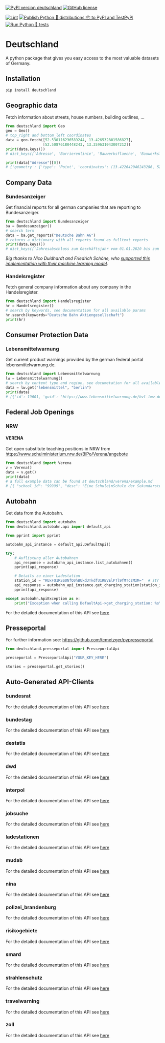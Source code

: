 [![PyPI version deutschland](https://badge.fury.io/py/deutschland.svg)](https://pypi.python.org/pypi/deutschland/)
[![GitHub license](https://img.shields.io/github/license/bundesAPI/deutschland.svg)](https://github.com/bundesAPI/deutschland/blob/main/LICENSE)

[![Lint](https://github.com/bundesAPI/deutschland/actions/workflows/black.yml/badge.svg?branch=main)](https://github.com/bundesAPI/deutschland/actions/workflows/black.yml)
[![Publish Python 🐍 distributions 📦 to PyPI and TestPyPI](https://github.com/bundesAPI/deutschland/actions/workflows/publish.yml/badge.svg?branch=main)](https://github.com/bundesAPI/deutschland/actions/workflows/publish.yml)
[![Run Python 🐍 tests](https://github.com/bundesAPI/deutschland/actions/workflows/runtests.yml/badge.svg?branch=main)](https://github.com/bundesAPI/deutschland/actions/workflows/runtests.yml)

# Deutschland
A python package that gives you easy access to the most valuable datasets of Germany.

## Installation
```bash
pip install deutschland
```

## Geographic data
Fetch information about streets, house numbers, building outlines, …

```python
from deutschland import Geo
geo = Geo()
# top_right and bottom_left coordinates
data = geo.fetch([52.530116236589244, 13.426532801586827], 
                 [52.50876180448243, 13.359631043007212])
print(data.keys())
# dict_keys(['Adresse', 'Barrierenlinie', 'Bauwerksflaeche', 'Bauwerkslinie', 'Bauwerkspunkt', 'Besondere_Flaeche', 'Besondere_Linie', 'Besonderer_Punkt', 'Gebaeudeflaeche', 'Gebaeudepunkt', 'Gewaesserflaeche', 'Gewaesserlinie', 'Grenze_Linie', 'Historischer_Punkt', 'Siedlungsflaeche', 'Vegetationslinie', 'Verkehrsflaeche', 'Verkehrslinie', 'Verkehrspunkt', 'Hintergrund'])

print(data["Adresse"][0])
# {'geometry': {'type': 'Point', 'coordinates': (13.422642946243286, 52.51500157651358)}, 'properties': {'postleitzahl': '10179', 'ort': 'Berlin', 'ortsteil': 'Mitte', 'strasse': 'Holzmarktstraße', 'hausnummer': '55'}, 'id': 0, 'type': 'Feature'}
```




## Company Data

### Bundesanzeiger
Get financial reports for all german companies that are reporting to Bundesanzeiger.

```python
from deutschland import Bundesanzeiger
ba = Bundesanzeiger()
# search term
data = ba.get_reports("Deutsche Bahn AG")
# returns a dictionary with all reports found as fulltext reports
print(data.keys())
# dict_keys(['Jahresabschluss zum Geschäftsjahr vom 01.01.2020 bis zum 31.12.2020', 'Konzernabschluss zum Geschäftsjahr vom 01.01.2020 bis zum 31.12.2020\nErgänzung der Veröffentlichung vom 04.06.2021',
```
*Big thanks to Nico Duldhardt and Friedrich Schöne, who [supported this implementation with their machine learning model](https://av.tib.eu/media/52366).*

### Handelsregister
Fetch general company information about any company in the Handelsregister.

```python
from deutschland import Handelsregister
hr = Handelsregister()
# search by keywords, see documentation for all available params
hr.search(keywords="Deutsche Bahn Aktiengesellschaft")
print(hr)
```


## Consumer Protection Data

### Lebensmittelwarnung
Get current product warnings provided by the german federal portal lebensmittelwarnung.de. 

```python
from deutschland import Lebensmittelwarnung
lw = Lebensmittelwarnung()
# search by content type and region, see documetation for all available params
data = lw.get("lebensmittel", "berlin")
print(data)
# [{'id': 19601, 'guid': 'https://www.lebensmittelwarnung.de/bvl-lmw-de/detail/lebensmittel/19601', 'pubDate': 'Fri, 10 Feb 2017 12:28:45 +0000', 'imgSrc': 'https://www.lebensmittelwarnung.de/bvl-lmw-de/opensaga/attachment/979f8cd3-969e-4a6c-9a8e-4bdd61586cd4/data.jpg', 'title': 'Sidroga Bio Säuglings- und Kindertee', 'manufacturer': 'Lebensmittel', 'warning': 'Pyrrolizidinalkaloide', 'affectedStates': ['Baden-Württemberg', '...']}]
```

## Federal Job Openings

### NRW

#### VERENA
Get open substitute teaching positions in NRW from https://www.schulministerium.nrw.de/BiPo/Verena/angebote
```python
from deutschland import Verena
v = Verena()
data = v.get()
print(data)
# a full example data can be found at deutschland/verena/example.md
# [{ "school_id": "99999", "desc": "Eine Schule\nSchule der Sekundarstufe II\ndes Landkreis Schuling\n9999 Schulingen", "replacement_job_title": "Lehrkraft", "subjects": [ "Fach 1", "Fach 2" ], "comments": "Bemerkung zur Stelle: Testbemerkung", "duration": "01.01.2021 - 01.01.2022", ...} ...]
```

## Autobahn

Get data from the Autobahn.

```python
from deutschland import autobahn
from deutschland.autobahn.api import default_api

from pprint import pprint

autobahn_api_instance = default_api.DefaultApi()

try:
    # Auflistung aller Autobahnen
    api_response = autobahn_api_instance.list_autobahnen()
    pprint(api_response)

    # Details zu einer Ladestation
    station_id = "RUxFQ1RSSUNfQ0hBUkdJTkdfU1RBVElPTl9fMTczMzM="  # str |
    api_response = autobahn_api_instance.get_charging_station(station_id)
    pprint(api_response)

except autobahn.ApiException as e:
    print("Exception when calling DefaultApi->get_charging_station: %s\n" % e)
```
For the detailed documentation of this API see [here](https://github.com/bundesAPI/deutschland/blob/main/docs/autobahn/README.md)


## Presseportal

For further information see: https://github.com/tcmetzger/pypresseportal

```python
from deutschland.presseportal import PresseportalApi

presseportal = PresseportalApi("YOUR_KEY_HERE")

stories = presseportal.get_stories()    
```

## Auto-Generated API-Clients

### bundesrat
For the detailed documentation of this API see [here](https://github.com/bundesAPI/deutschland/blob/main/docs/bundesrat/README.md)
### bundestag
For the detailed documentation of this API see [here](https://github.com/bundesAPI/deutschland/blob/main/docs/bundestag/README.md)
### destatis
For the detailed documentation of this API see [here](https://github.com/bundesAPI/deutschland/blob/main/docs/destatis/README.md)
### dwd
For the detailed documentation of this API see [here](https://github.com/bundesAPI/deutschland/blob/main/docs/dwd/README.md)
### interpol
For the detailed documentation of this API see [here](https://github.com/bundesAPI/deutschland/blob/main/docs/interpol/README.md)
### jobsuche
For the detailed documentation of this API see [here](https://github.com/bundesAPI/deutschland/blob/main/docs/jobsuche/README.md)
### ladestationen
For the detailed documentation of this API see [here](https://github.com/bundesAPI/deutschland/blob/main/docs/ladestationen/README.md)
### mudab
For the detailed documentation of this API see [here](https://github.com/bundesAPI/deutschland/blob/main/docs/mudab/README.md)
### nina
For the detailed documentation of this API see [here](https://github.com/bundesAPI/deutschland/blob/main/docs/nina/README.md)
### polizei_brandenburg
For the detailed documentation of this API see [here](https://github.com/bundesAPI/deutschland/blob/main/docs/polizei_brandenburg/README.md)
### risikogebiete
For the detailed documentation of this API see [here](https://github.com/bundesAPI/deutschland/blob/main/docs/risikogebiete/README.md)
### smard
For the detailed documentation of this API see [here](https://github.com/bundesAPI/deutschland/blob/main/docs/smard/README.md)
### strahlenschutz
For the detailed documentation of this API see [here](https://github.com/bundesAPI/deutschland/blob/main/docs/strahlenschutz/README.md)
### travelwarning
For the detailed documentation of this API see [here](https://github.com/bundesAPI/deutschland/blob/main/docs/travelwarning/README.md)
### zoll
For the detailed documentation of this API see [here](https://github.com/bundesAPI/deutschland/blob/main/docs/zoll/README.md)

